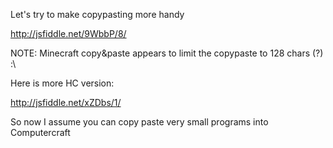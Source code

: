 Let's try to make copypasting more handy

http://jsfiddle.net/9WbbP/8/

NOTE: Minecraft copy&paste appears to limit the copypaste to 128 chars (?) :\

Here is more HC version:

http://jsfiddle.net/xZDbs/1/

So now I assume you can copy paste very small programs into Computercraft
